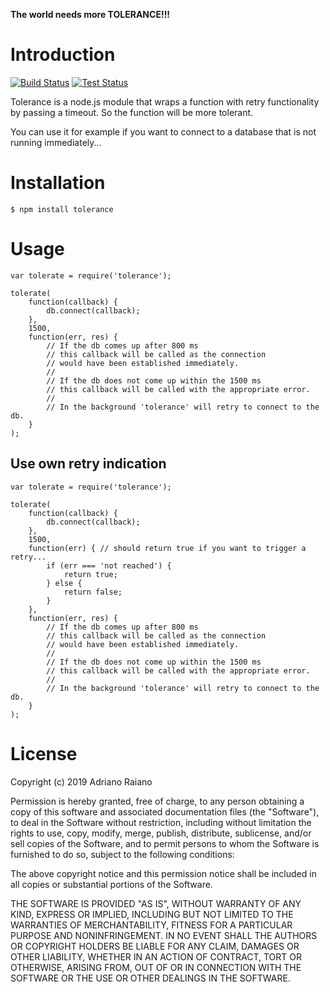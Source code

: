 **The world needs more TOLERANCE!!!**

# Introduction

[![Build Status](https://secure.travis-ci.org/adrai/tolerance.png)](http://travis-ci.org/adrai/tolerance)
[![Test Status](https://github.com/adrai/tolerance/workflows/.github/workflows/test.yml/badge.svg)](https://github.com/adrai/tolerance/actions)

Tolerance is a node.js module that wraps a function with retry functionality by passing a timeout. So the function will be more tolerant.

You can use it for example if you want to connect to a database that is not running immediately...

# Installation

    $ npm install tolerance

# Usage

	var tolerate = require('tolerance');

	tolerate(
		function(callback) {
			db.connect(callback);
		},
		1500,
		function(err, res) {
			// If the db comes up after 800 ms
			// this callback will be called as the connection
			// would have been established immediately.
			//
			// If the db does not come up within the 1500 ms
			// this callback will be called with the appropriate error.
			//
			// In the background 'tolerance' will retry to connect to the db.
		}
	);


## Use own retry indication

	var tolerate = require('tolerance');

	tolerate(
		function(callback) {
			db.connect(callback);
		},
		1500,
		function(err) { // should return true if you want to trigger a retry...
			if (err === 'not reached') {
				return true;
			} else {
				return false;
			}
		},
		function(err, res) {
			// If the db comes up after 800 ms
			// this callback will be called as the connection
			// would have been established immediately.
			//
			// If the db does not come up within the 1500 ms
			// this callback will be called with the appropriate error.
			//
			// In the background 'tolerance' will retry to connect to the db.
		}
	);


# License

Copyright (c) 2019 Adriano Raiano

Permission is hereby granted, free of charge, to any person obtaining a copy
of this software and associated documentation files (the "Software"), to deal
in the Software without restriction, including without limitation the rights
to use, copy, modify, merge, publish, distribute, sublicense, and/or sell
copies of the Software, and to permit persons to whom the Software is
furnished to do so, subject to the following conditions:

The above copyright notice and this permission notice shall be included in
all copies or substantial portions of the Software.

THE SOFTWARE IS PROVIDED "AS IS", WITHOUT WARRANTY OF ANY KIND, EXPRESS OR
IMPLIED, INCLUDING BUT NOT LIMITED TO THE WARRANTIES OF MERCHANTABILITY,
FITNESS FOR A PARTICULAR PURPOSE AND NONINFRINGEMENT. IN NO EVENT SHALL THE
AUTHORS OR COPYRIGHT HOLDERS BE LIABLE FOR ANY CLAIM, DAMAGES OR OTHER
LIABILITY, WHETHER IN AN ACTION OF CONTRACT, TORT OR OTHERWISE, ARISING FROM,
OUT OF OR IN CONNECTION WITH THE SOFTWARE OR THE USE OR OTHER DEALINGS IN
THE SOFTWARE.
